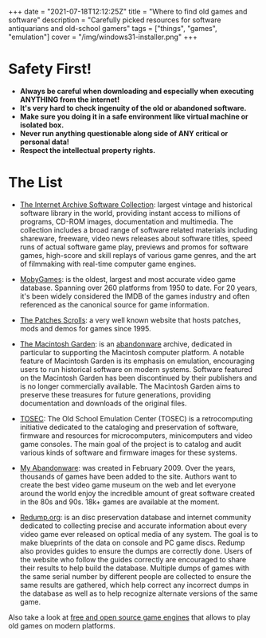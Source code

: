 +++
date = "2021-07-18T12:12:25Z"
title = "Where to find old games and software"
description = "Carefully picked resources for software antiquarians and old-school gamers"
tags = ["things", "games", "emulation"]
cover = "/img/windows31-installer.png"
+++

# Safety First!
- **Always be careful when downloading and especially when executing ANYTHING from the internet!**
- **It's very hard to check ingenuity of the old or abandoned software.**
- **Make sure you doing it in a safe environment like virtual machine or isolated box.**
- **Never run anything questionable along side of ANY critical or personal data!**
- **Respect the intellectual property rights.**

# The List
* [The Internet Archive Software Collection](https://archive.org/details/software/): largest vintage and historical software library in the world, providing instant access to millions of programs, CD-ROM images, documentation and multimedia. The collection includes a broad range of software related materials including shareware, freeware, video news releases about software titles, speed runs of actual software game play, previews and promos for software games, high-score and skill replays of various game genres, and the art of filmmaking with real-time computer game engines.

* [MobyGames](https://www.mobygames.com/): is the oldest, largest and most accurate video game database. Spanning over 260 platforms from 1950 to date. For 20 years, it's been widely considered the IMDB of the games industry and often referenced as the canonical source for game information.

* [The Patches Scrolls](https://www.patches-scrolls.de): a very well known website that hosts patches, mods and demos for games since 1995.

* [The Macintosh Garden](https://macintoshgarden.org/): is an [abandonware](https://en.wikipedia.org/wiki/Abandonware) archive, dedicated in particular to supporting the Macintosh computer platform. A notable feature of Macintosh Garden is its emphasis on emulation, encouraging users to run historical software on modern systems. Software featured on the Macintosh Garden has been discontinued by their publishers and is no longer commercially available. The Macintosh Garden aims to preserve these treasures for future generations, providing documentation and downloads of the original files.

* [TOSEC](https://www.tosecdev.org/): The Old School Emulation Center (TOSEC) is a retrocomputing initiative dedicated to the cataloging and preservation of software, firmware and resources for microcomputers, minicomputers and video game consoles. The main goal of the project is to catalog and audit various kinds of software and firmware images for these systems. 

* [My Abandonware](https://www.myabandonware.com/): was created in February 2009. Over the years, thousands of games have been added to the site. Authors want to create the best video game museum on the web and let everyone around the world enjoy the incredible amount of great software created in the 80s and 90s. 18k+ games are available at the moment.

* [Redump.org](http://redump.org/): is an disc preservation database and internet community dedicated to collecting precise and accurate information about every video game ever released on optical media of any system. The goal is to make blueprints of the data on console and PC game discs. Redump also provides guides to ensure the dumps are correctly done. Users of the website who follow the guides correctly are encouraged to share their results to help build the database. Multiple dumps of games with the same serial number by different people are collected to ensure the same results are gathered, which help correct any incorrect dumps in the database as well as to help recognize alternate versions of the same game.

Also take a look at [free and open source game engines](/posts/free-and-open-source-game-engines) that allows to play old games on modern platforms.